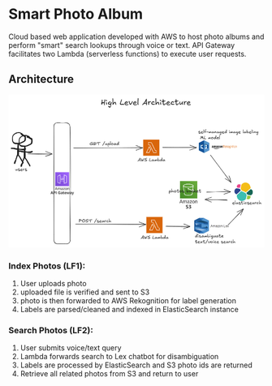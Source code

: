 # Smart Photo Album

Cloud based web application developed with AWS to host photo albums and perform "smart" search lookups through voice or text. API Gateway facilitates
two Lambda (serverless functions) to execute user requests.

## Architecture

![](/frontend/assets/images/smartphoto-arch.png)

### Index Photos (LF1):
1. User uploads photo
2. uploaded file is verified and sent to S3
3. photo is then forwarded to AWS Rekognition for label generation
4. Labels are parsed/cleaned and indexed in ElasticSearch instance

### Search Photos (LF2):
1. User submits voice/text query
2. Lambda forwards search to Lex chatbot for disambiguation
3. Labels are processed by ElasticSearch and S3 photo ids are returned
4. Retrieve all related photos from S3 and return to user
